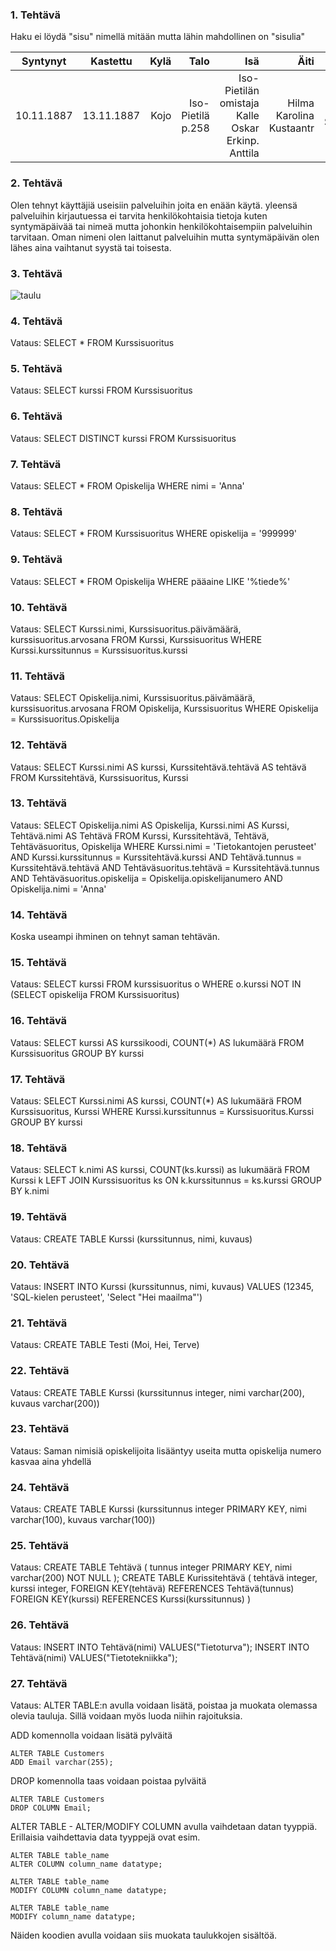
### 1. Tehtävä
Haku ei löydä "sisu" nimellä mitään mutta lähin mahdollinen on "sisulia"

| Syntynyt     | Kastettu         | Kylä   | Talo   | Isä  | Äiti |Lapsi  |
| -------------|:----------------:| ------:|-------:|-----:|-----:|------:|
| 10.11.1887   | 13.11.1887       | Kojo   |	Iso-Pietilä p.258 | Iso-Pietilän omistaja Kalle Oskar Erkinp. Anttila | Hilma Karolina Kustaantr  | 	Hilja Sisulia |

### 2. Tehtävä
Olen tehnyt käyttäjiä useisiin palveluihin joita en enään käytä. yleensä palveluihin kirjautuessa ei tarvita henkilökohtaisia tietoja kuten syntymäpäivää tai nimeä mutta johonkin henkilökohtaisempiin palveluihin tarvitaan. Oman nimeni olen laittanut palveluihin mutta syntymäpäivän olen lähes aina vaihtanut syystä tai toisesta.

### 3. Tehtävä
![taulu](https://user-images.githubusercontent.com/72853194/116972864-56842380-acc4-11eb-96b9-7f9cf9305558.jpg)

### 4. Tehtävä
Vataus: SELECT * FROM Kurssisuoritus

### 5. Tehtävä
Vataus: SELECT kurssi FROM Kurssisuoritus

### 6. Tehtävä
Vataus: SELECT DISTINCT kurssi FROM Kurssisuoritus

### 7. Tehtävä
Vataus: SELECT * FROM Opiskelija WHERE nimi = 'Anna'

### 8. Tehtävä
Vataus: SELECT * FROM Kurssisuoritus WHERE opiskelija = '999999'

### 9. Tehtävä
Vataus: SELECT * FROM Opiskelija WHERE pääaine  LIKE '%tiede%'

### 10. Tehtävä
Vataus: SELECT Kurssi.nimi, Kurssisuoritus.päivämäärä, kurssisuoritus.arvosana
        FROM Kurssi, Kurssisuoritus
        WHERE Kurssi.kurssitunnus = Kurssisuoritus.kurssi
        
### 11. Tehtävä
Vataus: SELECT Opiskelija.nimi, Kurssisuoritus.päivämäärä, kurssisuoritus.arvosana 
        FROM Opiskelija, Kurssisuoritus 
        WHERE Opiskelija = Kurssisuoritus.Opiskelija

### 12. Tehtävä
Vataus: SELECT Kurssi.nimi AS kurssi, Kurssitehtävä.tehtävä AS tehtävä
        FROM Kurssitehtävä, Kurssisuoritus, Kurssi
        
### 13. Tehtävä
Vataus: SELECT Opiskelija.nimi AS Opiskelija, Kurssi.nimi AS Kurssi, Tehtävä.nimi AS Tehtävä
    FROM Kurssi, Kurssitehtävä, Tehtävä, Tehtäväsuoritus, Opiskelija
    WHERE Kurssi.nimi = 'Tietokantojen perusteet'
        AND Kurssi.kurssitunnus = Kurssitehtävä.kurssi
        AND Tehtävä.tunnus = Kurssitehtävä.tehtävä
        AND Tehtäväsuoritus.tehtävä = Kurssitehtävä.tunnus
        AND Tehtäväsuoritus.opiskelija = Opiskelija.opiskelijanumero
        AND Opiskelija.nimi = 'Anna'
        
### 14. Tehtävä
Koska useampi ihminen on tehnyt saman tehtävän.

### 15. Tehtävä
Vataus: SELECT kurssi FROM kurssisuoritus o
        WHERE o.kurssi
        NOT IN (SELECT opiskelija FROM Kurssisuoritus)
 
### 16. Tehtävä
Vataus: SELECT kurssi AS kurssikoodi, COUNT(*) AS lukumäärä
        FROM Kurssisuoritus GROUP BY kurssi

### 17. Tehtävä
Vataus: SELECT Kurssi.nimi AS kurssi, COUNT(*) AS lukumäärä
        FROM Kurssisuoritus, Kurssi 
        WHERE Kurssi.kurssitunnus = Kurssisuoritus.Kurssi
        GROUP BY kurssi
        
### 18. Tehtävä
Vataus: SELECT k.nimi AS kurssi, COUNT(ks.kurssi) as lukumäärä FROM Kurssi k LEFT JOIN Kurssisuoritus ks
        ON k.kurssitunnus = ks.kurssi GROUP BY k.nimi

### 19. Tehtävä
Vataus: CREATE TABLE Kurssi (kurssitunnus, nimi, kuvaus)
        
### 20. Tehtävä
Vataus: INSERT INTO Kurssi (kurssitunnus, nimi, kuvaus)
        VALUES (12345, 'SQL-kielen perusteet', 'Select "Hei maailma"')

### 21. Tehtävä
Vataus: CREATE TABLE Testi (Moi, Hei, Terve)

### 22. Tehtävä
Vataus: CREATE TABLE Kurssi (kurssitunnus integer, nimi varchar(200), kuvaus varchar(200))

### 23. Tehtävä
Vataus: Saman nimisiä opiskelijoita lisääntyy useita mutta opiskelija numero kasvaa aina yhdellä

### 24. Tehtävä
Vataus: CREATE TABLE Kurssi (kurssitunnus integer PRIMARY KEY, nimi varchar(100), kuvaus varchar(100))

### 25. Tehtävä
Vataus: CREATE TABLE Tehtävä
        (
        tunnus integer PRIMARY KEY,
        nimi varchar(200) NOT NULL
        );
        CREATE TABLE Kurissitehtävä
        (
        tehtävä integer, 
        kurssi integer,
        FOREIGN KEY(tehtävä) REFERENCES Tehtävä(tunnus)
        FOREIGN KEY(kurssi) REFERENCES Kurssi(kurssitunnus)
        )
        
### 26. Tehtävä
Vataus: INSERT INTO Tehtävä(nimi) VALUES("Tietoturva");
        INSERT INTO Tehtävä(nimi) VALUES("Tietotekniikka");
        
### 27. Tehtävä
Vataus: ALTER TABLE:n avulla voidaan lisätä, poistaa ja muokata olemassa olevia tauluja. Sillä voidaan myös luoda niihin rajoituksia.

ADD komennolla voidaan lisätä pylväitä
````
ALTER TABLE Customers
ADD Email varchar(255);
````
DROP komennolla taas voidaan poistaa pylväitä
````
ALTER TABLE Customers
DROP COLUMN Email;
````
ALTER TABLE - ALTER/MODIFY COLUMN avulla vaihdetaan datan tyyppiä. Erillaisia vaihdettavia data tyyppejä ovat esim.
````
ALTER TABLE table_name
ALTER COLUMN column_name datatype;

ALTER TABLE table_name
MODIFY COLUMN column_name datatype;

ALTER TABLE table_name
MODIFY column_name datatype;
````
Näiden koodien avulla voidaan siis muokata taulukkojen sisältöä.       

